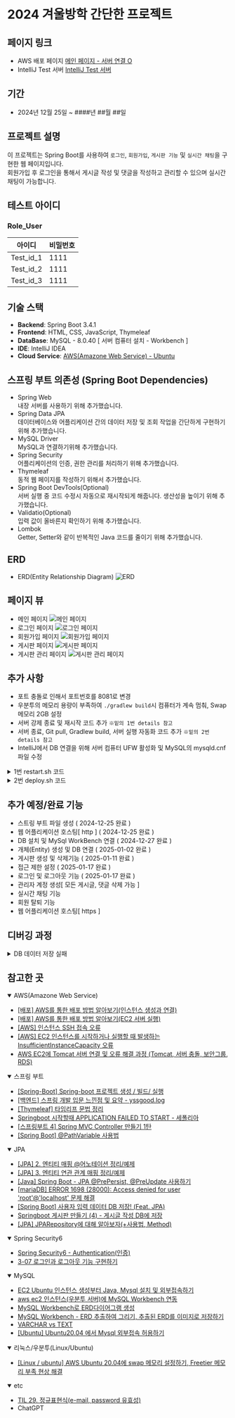 # 2024 겨울방학 간단한 프로젝트

## 페이지 링크
- AWS 배포 페이지 
[메인 페이지 - 서버 연결 O](http://ec2-13-50-5-134.eu-north-1.compute.amazonaws.com:8081/)
- IntelliJ Test 서버
[IntelliJ Test 서버](http://localhost:8081/)

## 기간
- 2024년 12월 25일 ~ ####년 ##월 ##일

## 프로젝트 설명
이 프로젝트는 Spring Boot를 사용하여 ``로그인``, ``회원가입``, ``게시판 기능`` 및 ``실시간 채팅``을 구현한 웹 페이지입니다.<br>
회원가입 후 로그인을 통해서 게시글 작성 및 댓글을 작성하고 관리할 수 있으며 실시간 채팅이 가능합니다.

## 테스트 아이디
### Role_User
|아이디|비밀번호|
|---------|----|
|Test_id_1|1111|
|Test_id_2|1111|
|Test_id_3|1111|

## 기술 스택
- **Backend**: Spring Boot 3.4.1
- **Frontend**: HTML, CSS, JavaScript, Thymeleaf
- **DataBase**: MySQL - 8.0.40 [ 서버 컴퓨터 설치 - Workbench ]
- **IDE**: IntelliJ IDEA
- **Cloud Service**: [AWS(Amazone Web Service) - Ubuntu](https://eu-north-1.console.aws.amazon.com/ec2/home?region=eu-north-1#Home:)

## 스프링 부트 의존성 (Spring Boot Dependencies)
- Spring Web <br>
내장 서버를 사용하기 위해 추가했습니다.
- Spring Data JPA <br>
데이터베이스와 어플리케이션 간의 데이터 저장 및 조회 작업을 간단하게 구현하기 위해 추가했습니다.
- MySQL Driver <br>
MySQL과 연결하기위해 추가했습니다.
- Spring Security <br>
어플리케이션의 인증, 권한 관리를 처리하기 위해 추가했습니다.
- Thymeleaf <br>
동적 웹 페이지를 작성하기 위해서 추가했습니다.
- Spring Boot DevTools(Optional) <br>
서버 실행 중 코드 수정시 자동으로 재시작되게 해줍니다. 생산성을 높이기 위해 추가했습니다.
- Validatio(Optional) <br>
입력 값이 올바른지 확인하기 위해 추가했습니다.
- Lombok <br>
Getter, Setter와 같이 반복적인 Java 코드를 줄이기 위해 추가했습니다.

## ERD
- ERD(Entity Relationship Diagram)
![ERD](https://github.com/user-attachments/assets/ccdd4804-0ff9-4cbc-b4be-8f7605622332)


## 페이지 뷰
- 메인 페이지
![메인 페이지](https://github.com/user-attachments/assets/5d02f76d-0baa-47e2-9660-b0e9301c56f8)
- 로그인 페이지
![로그인 페이지](https://github.com/user-attachments/assets/619b0524-b4db-48cb-9815-a274e30845be)
- 회원가입 페이지
![회원가입 페이지](https://github.com/user-attachments/assets/552c5445-134c-4063-bd7c-4341965dc2c5)
- 게시판 페이지
![게시판 페이지](https://github.com/user-attachments/assets/d9a8a5a4-f19a-4584-86c1-57627190237f)
- 게시판 관리 페이지
![게시판 관리 페이지](https://github.com/user-attachments/assets/e142af17-cb76-49f0-b207-feb6c81ef2d2)

## 추가 사항
- 포트 충돌로 인해서 포트번호를 8081로 변경
- 우분투의 메모리 용량이 부족하여 ``./gradlew build``시 컴퓨터가 계속 멈춰, Swap 메모리 2GB 설정
- 서버 강제 종료 및 재시작 코드 추가 ``※밑의 1번 details 참고``
- 서버 종료, Git pull, Gradlew build, 서버 실행 자동화 코드 추가 ``※밑의 2번 details 참고``
- IntelliJ에서 DB 연결을 위해 서버 컴퓨터 UFW 활성화 및 MySQL의 mysqld.cnf 파일 수정

<details>
    <summary>1번 restart.sh 코드</summary>

resetart.sh<br>
서버를 ``강제 종료`` 하여 ``재시작``을 해야 할 때를 위해 ``종료`` 및 ``실행`` 코드를 추가했습니다.
<pre><code>
#!/bin/bash

# 기존 서버 종료
ps -ef | grep "WinterProject2024-0.0.1-SNAPSHOT.jar" | grep -v grep | awk '{print $2}' | xargs kill -9 2> /dev/null

if [ $? -eq 0 ];then
    echo "my-application Stop Success"
else
    echo "my-application Not Running"
fi

echo "my-application Restart!"
echo $1

# 서버 실행
nohup java -jar build/libs/WinterProject2024-0.0.1-SNAPSHOT.jar --spring.profiles.active=dev > /dev/null 2>&1 &
</code></pre>
</details>

<details>
    <summary>2번 deploy.sh 코드</summary>

deploy.sh<br>
``실행 중인 서버 종료``, ``GitHub에서 수정 사항 업데이트``, ``gradlew build 실행``, ``restart.sh 실행``을 자동으로 할 수 있게 코드를 추가했습니다.
<pre><code>
#!/bin/bash

# 실행 중이던 서버 종료
echo "Stopping current server..."
ps -ef | grep "WinterProject2024-0.0.1-SNAPSHOT.jar" | grep -v grep | awk '{print $2}' | xargs kill -9 2> /dev/null

if [ $? -eq 0 ]; then
    echo "Server stopped successfully."
else
    echo "!!! No running server found."
fi

echo "Pulling latest code..."
git pull origin main
if [ $? -ne 0 ]; then
    echo "!!! Failed to pull latest code."
    exit 1
fi

# Gradle 빌드
echo "Building the project..."
./gradlew build > build.log 2>&1

if [ $? -ne 0 ]; then
    echo "!!! Build failed. Check build.log for details."
    exit 1
fi

# 서버 실행
echo "Starting the new server..."
nohup java -jar build/libs/WinterProject2024-0.0.1-SNAPSHOT.jar --spring.profiles.active=dev > app.log 2>&1 &

# 서버 시작 상태 확인
if [ $? -eq 0 ]; then
    echo "Server started successfully. Logs can be found in app.log."
else
    echo "!!! Failed to start the server. Check app.log for more details."
fi
</code></pre>
</details>

## 추가 예정/완료 기능
- 스트링 부트 파일 생성 ( 2024-12-25 완료 )
- 웹 어플리케이션 호스팅[ http ] ( 2024-12-25 완료 )
- DB 설치 및 MySql WorkBench 연결 ( 2024-12-27 완료 )
- 개체(Entity) 생성 및 DB 연결 ( 2025-01-02 완료 )
- 게시판 생성 및 삭제기능 ( 2025-01-11 완료 )
- 접근 제한 설정 ( 2025-01-17 완료 )
- 로그인 및 로그아웃 기능 ( 2025-01-17 완료 )
- 관리자 계정 생성[ 모든 게시글, 댓글 삭제 가능 ]
- 실시간 채팅 기능
- 회원 탈퇴 기능
- 웹 어플리케이션 호스팅[ https ]

## 디버깅 과정
<details>
    <summary>DB 데이터 저장 실패</summary>

**app.log**에 `Initiating transaction rollback`, `Rolling back JPA transaction on EntityManager [SessionImpl(1781951903<open>)]`, `rolling back`이라는 문장이 있었고 Hibernate가 트랜잭션을 롤백했다는 사실을 알 수 있었다.

그래서 User의 Entity가 정의된 User.java를 확인했고 테이블의 이름이 MySQL의 예약어인 `User`인게 문제였다.

결론적으로 User.java에 어노테인션 `@Table(name = "users")`를 추가하여 문제를 해결했다.

</details>

## 참고한 곳
<details open>
    <summary>AWS(Amazone Web Service)</summary>

- [[배포] AWS를 통한 배포 방법 알아보기(인스턴스 생성과 연결)](https://kang-james.tistory.com/entry/%EB%B0%B0%ED%8F%AC-AWS%EB%A5%BC-%ED%86%B5%ED%95%9C-%EB%B0%B0%ED%8F%AC-%EB%B0%A9%EB%B2%95-%EC%95%8C%EC%95%84%EB%B3%B4%EA%B8%B0%EC%9D%B8%EC%8A%A4%ED%84%B4%EC%8A%A4-%EC%83%9D%EC%84%B1%EA%B3%BC-%EC%97%B0%EA%B2%B0)
- [[배포] AWS를 통한 배포 방법 알아보기(EC2 서버 실행)](https://kang-james.tistory.com/entry/%EB%B0%B0%ED%8F%AC-AWS%EB%A5%BC-%ED%86%B5%ED%95%9C-%EB%B0%B0%ED%8F%AC-%EB%B0%A9%EB%B2%95-%EC%95%8C%EC%95%84%EB%B3%B4%EA%B8%B0EC2-%EC%84%9C%EB%B2%84-%EC%8B%A4%ED%96%89)
- [[AWS] 인스턴스 SSH 접속 오류](https://support.bespinglobal.com/ko/support/solutions/articles/73000615454--aws-%EC%9D%B8%EC%8A%A4%ED%84%B4%EC%8A%A4-ssh-%EC%A0%91%EC%86%8D-%EC%98%A4%EB%A5%98)
- [[AWS] EC2 인스턴스를 시작하거나 실행할 때 발생하는 InsufficientInstanceCapacity 오류](https://support.bespinglobal.com/ko/support/solutions/articles/73000615454--aws-%EC%9D%B8%EC%8A%A4%ED%84%B4%EC%8A%A4-ssh-%EC%A0%91%EC%86%8D-%EC%98%A4%EB%A5%98)
- [AWS EC2에 Tomcat 서버 연결 및 오류 해결 과정 (Tomcat, 서버 충돌, 보안그룹, RDS)](https://wing-beat.tistory.com/177)
</details>

<details open>
    <summary>스프링 부트</summary>

- [[Spring-Boot] Spring-boot 프로젝트 생성 / 빌드/ 실행](https://8156217.tistory.com/68)
- [[백엔드] 스프링 개발 입문 느낀점 및 요약 - yssgood.log](https://velog.io/@yssgood/%EB%B0%B1%EC%97%94%EB%93%9C-%EC%8A%A4%ED%94%84%EB%A7%81-%EA%B0%9C%EB%B0%9C-%EC%9E%85%EB%AC%B8-%EB%8A%90%EB%82%80%EC%A0%90-%EB%B0%8F-%EC%9A%94%EC%95%BD)
- [[Thymeleaf] 타임리프 문법 정리](https://makeaplayground.tistory.com/187)
- [Springboot 시작할때 APPLICATION FAILED TO START - 세폴리아](https://hsmang.tistory.com/22)
- [[스프링부트 4] Spring MVC Controller 만들기 1탄](https://shallow-learning.tistory.com/entry/%EC%8A%A4%ED%94%84%EB%A7%81%EB%B6%80%ED%8A%B8-4-Spring-MVC-Controller-%EB%A7%8C%EB%93%A4%EA%B8%B0)
- [[Spring Boot] @PathVariable 사용법](https://so-easy-coding.tistory.com/8)
</details>

<details open>
    <summary>JPA</summary>

- [[JPA] 2. 엔티티 매핑 @어노테이션 정리/예제](https://cjw-awdsd.tistory.com/46)
- [[JPA] 3. 엔티티 연관 관계 매핑 정리/예제](https://cjw-awdsd.tistory.com/47?category=806877)
- [[Java] Spring Boot - JPA @PrePersist, @PreUpdate 사용하기](https://blog.naver.com/seek316/223353802740)
- [[mariaDB] ERROR 1698 (28000): Access denied for user 'root'@'localhost' 문제 해결](https://velog.io/@hm5395/mariaDB-ERROR-1698-28000-Access-denied-for-user-rootlocalhost-%EB%AC%B8%EC%A0%9C-%ED%95%B4%EA%B2%B0)
- [[Spring Boot] 사용자 입력 데이터 DB 저장! (Feat. JPA)](https://velog.io/@wijoonwu/JPA)
- [Springboot 게시판 만들기 (4) - 게시글 작성 DB에 저장](https://baam-ki.tistory.com/29)
- [[JPA] JPARepository에 대해 알아보자(+사용법, Method)](https://velog.io/@minju0426/JPARepository%EC%97%90-%EB%8C%80%ED%95%B4-%EC%95%8C%EC%95%84%EB%B3%B4%EC%9E%90%EC%82%AC%EC%9A%A9%EB%B2%95-Method)
</details>

<details open>
    <summary>Spring Security6</summary>

- [Spring Security6 - Authentication(인증)](https://curiousjinan.tistory.com/entry/Spring-Security6-Authentication%EC%9D%B8%EC%A6%9D)
- [3-07 로그인과 로그아웃 기능 구현하기](https://wikidocs.net/162255#_1)
</details>

<details open>
    <summary>MySQL</summary>

- [EC2 Ubuntu 인스턴스 생성부터 Java, Mysql 설치 및 외부접속하기](https://dev-chw.tistory.com/32)
- [aws ec2 인스턴스(우분투 서버)에 MySQL Workbench 연동](https://bj-turtle.tistory.com/35)
- [MySQL Workbench로 ERD다이어그램 생성](https://velog.io/@psj0810/MySQL-Workbench%EB%A1%9C-ERD%EB%8B%A4%EC%9D%B4%EC%96%B4%EA%B7%B8%EB%9E%A8-%EC%83%9D%EC%84%B1)
- [MySQL Workbench - ERD 추출하여 그리기, 추출된 ERD를 이미지로 저장하기](https://luvris2.tistory.com/903)
- [VARCHAR vs TEXT](https://medium.com/daangn/varchar-vs-text-230a718a22a1)
- [[Ubuntu] Ubuntu20.04 에서 Mysql 외부접속 허용하기](https://yoshikixdrum.tistory.com/217)
</details>

<details open>
    <summary>리눅스/우분투(Linux/Ubuntu)</summary>

- [[Linux / ubuntu] AWS Ubuntu 20.04에 swap 메모리 설정하기, Freetier 메모리 부족 현상 해결](https://innovation123.tistory.com/200)
</details>

<details open>
    <summary>etc</summary>

- [TIL 29. 정규표현식(e-mail, password 유효성)](https://velog.io/@fall031/%EC%A0%95%EA%B7%9C%ED%91%9C%ED%98%84%EC%8B%9D)
- ChatGPT
</details>